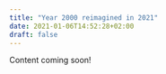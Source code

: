 ```yaml
---
title: "Year 2000 reimagined in 2021"
date: 2021-01-06T14:52:28+02:00
draft: false
---
```

Content coming soon!

